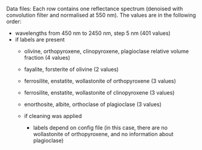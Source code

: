 Data files:
Each row contains one reflectance spectrum (denoised with convolution filter and normalised at 550 nm). The values are in the following order:
  - wavelengths from 450 nm to 2450 nm, step 5 nm (401 values)
  - if labels are present
    - olivine, orthopyroxene, clinopyroxene, plagioclase relative volume fraction (4 values)
    - fayalite, forsterite of olivine (2 values)
    - ferrosilite, enstatite, wollastonite of orthopyroxene (3 values)
    - ferrosilite, enstatite, wollastonite of clinopyroxene (3 values)
    - enorthosite, albite, orthoclase of plagioclase (3 values)
    
    - if cleaning was applied
      - labels depend on config file (in this case, there are no wollastonite of orthopyroxene, and no information about plagioclase)
